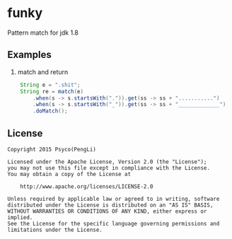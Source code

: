 funky
=====

Pattern match for jdk 1.8
## Examples

1.  match and return
```java
    String e = ".shit";
    String re = match(e)
        .when(s -> s.startsWith(".")).get(ss -> ss + "...........")
        .when(s -> s.startsWith("_")).get(ss -> ss + "_____________")
        .doMatch();
```
## License

    Copyright 2015 Psyco(PengLi)

    Licensed under the Apache License, Version 2.0 (the "License");
    you may not use this file except in compliance with the License.
    You may obtain a copy of the License at

        http://www.apache.org/licenses/LICENSE-2.0

    Unless required by applicable law or agreed to in writing, software
    distributed under the License is distributed on an "AS IS" BASIS,
    WITHOUT WARRANTIES OR CONDITIONS OF ANY KIND, either express or implied.
    See the License for the specific language governing permissions and
    limitations under the License.